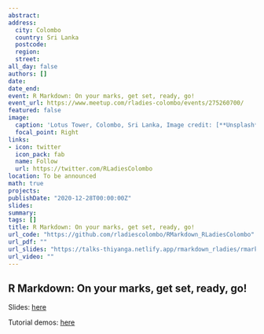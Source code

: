 ```yaml
---
abstract:
address:
  city: Colombo
  country: Sri Lanka
  postcode: 
  region: 
  street: 
all_day: false
authors: []
date: 
date_end:
event: R Markdown: On your marks, get set, ready, go!
event_url: https://www.meetup.com/rladies-colombo/events/275260700/
featured: false
image:
  caption: 'Lotus Tower, Colombo, Sri Lanka, Image credit: [**Unsplash**](https://unsplash.com/photos/9PPYa3LK6II)'
  focal_point: Right
links:
- icon: twitter
  icon_pack: fab
  name: Follow
  url: https://twitter.com/RLadiesColombo
location: To be announced
math: true
projects:
publishDate: "2020-12-28T00:00:00Z"
slides: 
summary: 
tags: []
title: R Markdown: On your marks, get set, ready, go! 
url_code: "https://github.com/rladiescolombo/RMarkdown_RLadiesColombo"
url_pdf: ""
url_slides: "https://talks-thiyanga.netlify.app/rmarkdown_rladies/rmarkdownrladies_tst#1"
url_video: ""
---
```


## R Markdown: On your marks, get set, ready, go! 

Slides: [here](https://talks-thiyanga.netlify.app/rmarkdown_rladies/rmarkdownrladies_tst#1)

Tutorial demos: [here](https://github.com/rladiescolombo/RMarkdown_RLadiesColombo)
